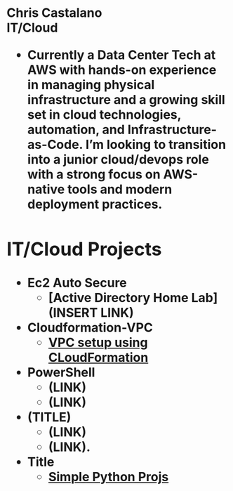 <h1>Chris Castalano <br/>IT</a>/Cloud</a>

- <b> Currently a Data Center Tech at AWS with hands-on experience in managing physical infrastructure and a growing skill set in cloud technologies, automation, and Infrastructure-as-Code. I’m looking to transition into a junior cloud/devops role with a strong focus on AWS-native tools and modern deployment practices.

<h2>IT/Cloud Projects</h2>

- <b>Ec2 Auto Secure</b>
  - [Active Directory Home Lab](INSERT LINK)
- <b>Cloudformation-VPC</b>
  - [VPC setup using CLoudFormation](link)
- <b>PowerShell</b>
  - (LINK)
  - (LINK)
- <b>(TITLE) </b>
  - (LINK)
  - (LINK).
- <b>Title</b>
  - [Simple Python Projs](LINK)

<!--
**castalanoc/castalanoc** is a ✨ _special_ ✨ repository because its `README.md` (this file) appears on your GitHub profile.

Here are some ideas to get you started:

- 🔭 I’m currently working on ...
- 🌱 I’m currently learning ...
- 👯 I’m looking to collaborate on ...
- 🤔 I’m looking for help with ...
- 💬 Ask me about ...
- 📫 How to reach me: ...
- 😄 Pronouns: ...
- ⚡ Fun fact: ...
-->

